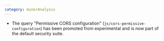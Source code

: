 ```yaml
---
category: minorAnalysis
---
```

* The query "Permissive CORS configuration" (`js/cors-permissive-configuration`) has been promoted from experimental and is now part of the default security suite.
